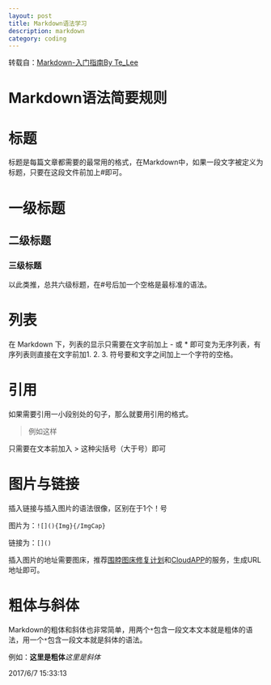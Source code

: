 ```yaml
---
layout: post
title: Markdown语法学习
description: markdown
category: coding
---
```


转载自：[Markdown-入门指南By Te_Lee](http://www.jianshu.com/p/1e402922ee32/)
# Markdown语法简要规则


# 标题
标题是每篇文章都需要的最常用的格式，在Markdown中，如果一段文字被定义为标题，只要在这段文件前加上#即可。

# 一级标题
## 二级标题
### 三级标题

以此类推，总共六级标题，在#号后加一个空格是最标准的语法。

# 列表
在 Markdown 下，列表的显示只需要在文字前加上 - 或 * 即可变为无序列表，有序列表则直接在文字前加1. 2. 3. 符号要和文字之间加上一个字符的空格。

# 引用
如果需要引用一小段别处的句子，那么就要用引用的格式。

>例如这样

只需要在文本前加入 > 这种尖括号（大于号）即可

# 图片与链接
插入链接与插入图片的语法很像，区别在于1个！号

图片为：`![](){Img}{/ImgCap}`

链接为：`[]()`

插入图片的地址需要图床，推荐[围脖图床修复计划](http://weibotuchuang.sinaapp.com/)和[CloudAPP](http://www.getcloudapp.com/)的服务，生成URL地址即可。

# 粗体与斜体
Markdown的粗体和斜体也非常简单，用两个`*`包含一段文本文本就是粗体的语法，用一个`*`包含一段文本就是斜体的语法。

例如：**这里是粗体***这里是斜体*

2017/6/7 15:33:13 